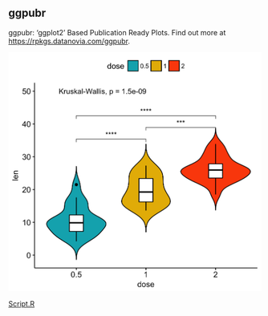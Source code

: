 ## ggpubr

ggpubr: ‘ggplot2’ Based Publication Ready Plots. Find out more at https://rpkgs.datanovia.com/ggpubr.

![Violin plots with box plots inside, Add significance levels](./images/004-ggpubr-overview-box-plot-dot-plots-strip-charts-3.png)

[Script.R](./script/violin.r)
